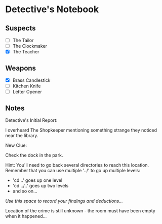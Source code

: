 # Detective's Notebook

## Suspects
- [ ] The Tailor
- [ ] The Clockmaker
- [x] The Teacher

## Weapons
- [x] Brass Candlestick
- [ ] Kitchen Knife
- [ ] Letter Opener

## Notes
Detective's Initial Report:

I overheard The Shopkeeper mentioning something strange they noticed near the library.


New Clue:

Check the dock in the park.

Hint: You'll need to go back several directories to reach this location.
Remember that you can use multiple '../' to go up multiple levels:
- 'cd ..'    goes up one level
- 'cd ../..' goes up two levels
- and so on...



*Use this space to record your findings and deductions...*

Location of the crime is still unknown - the room must have been empty when it happened...
